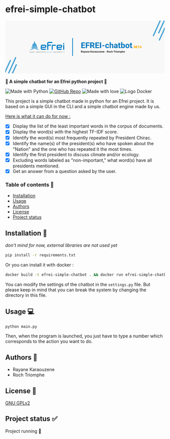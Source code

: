 # efrei-simple-chatbot

![img.png](banner.png)

**:robot: A simple chatbot for an Efrei python project :robot:**

![Made with Python](https://img.shields.io/badge/Made%20with-Python-1f425f.svg) [![GitHub Repo](https://img.shields.io/badge/GitHub-Repo_link-green.svg)](https://github.com/Oneloutre/efrei-simple-chatbot) ![Made with love](https://img.shields.io/badge/%E2%9D%A4%EF%B8%8F_Made_with-love-red) ![Logo Docker](https://img.shields.io/badge/Docker-2CA5E0?style=for-the-badge&logo=docker&logoColor=white)


This project is a simple chatbot made in python for an Efrei project. It is based on a simple GUI in the CLI and a simple chatbot engine made by us.

<u>Here is what it can do for now :</u>

- [x] Display the list of the least important words in the corpus of documents.
- [x] Display the word(s) with the highest TF-IDF score.
- [x] Identify the word(s) most frequently repeated by President Chirac.
- [x] Identify the name(s) of the president(s) who have spoken about the "Nation" and the one who has repeated it the most times.
- [x] Identify the first president to discuss climate and/or ecology.
- [x] Excluding words labeled as "non-important," what word(s) have all presidents mentioned.
- [x] Get an answer from a question asked by the user.

### Table of contents :bookmark_tabs:

 - [Installation](#installation-wrench)
 - [Usage](#usage-computer)
 - [Authors](#authors-art)
 - [License](#license-page_facing_up)
 - [Project status](#project-status-white_check_mark)


## Installation :wrench:
*don't mind for now, external libraries are not used yet*
```bash
pip install -r requirements.txt
```

Or you can install it with docker :
```bash
docker build -t efrei-simple-chatbot . && docker run efrei-simple-chatbot
```

You can modify the settings of the chatbot in the `settings.py` file.
But please keep in mind that you can break the system by changing the directory in this file.

## Usage :computer:
```bash
python main.py
```
Then, when the program is launched, you just have to type a number which corresponds to the action you want to do.

## Authors :art:
- Rayane Karaouzene
- Roch Triomphe

## License :page_facing_up:
[GNU GPLv2](https://choosealicense.com/licenses/gpl-2.0/)

## Project status :white_check_mark:
Project running :runner:

